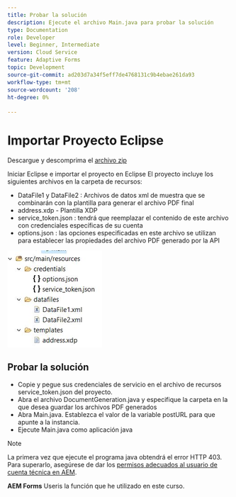 ```yaml
---
title: Probar la solución
description: Ejecute el archivo Main.java para probar la solución
type: Documentation
role: Developer
level: Beginner, Intermediate
version: Cloud Service
feature: Adaptive Forms
topic: Development
source-git-commit: ad203d7a34f5eff7de4768131c9b4ebae261da93
workflow-type: tm+mt
source-wordcount: '208'
ht-degree: 0%

---
```



# Importar Proyecto Eclipse

Descargue y descomprima el [archivo zip](./assets/aem-forms-doc-gen.zip)

Iniciar Eclipse e importar el proyecto en Eclipse
El proyecto incluye los siguientes archivos en la carpeta de recursos:

* DataFile1 y DataFile2 : Archivos de datos xml de muestra que se combinarán con la plantilla para generar el archivo PDF final
* address.xdp - Plantilla XDP
* service_token.json : tendrá que reemplazar el contenido de este archivo con credenciales específicas de su cuenta
* options.json : las opciones especificadas en este archivo se utilizan para establecer las propiedades del archivo PDF generado por la API

![resources-file](./assets/resource-files.JPG)

## Probar la solución

* Copie y pegue sus credenciales de servicio en el archivo de recursos service_token.json del proyecto.
* Abra el archivo DocumentGeneration.java y especifique la carpeta en la que desea guardar los archivos PDF generados
* Abra Main.java. Establezca el valor de la variable postURL para que apunte a la instancia.
* Ejecute Main.java como aplicación java

>[!NOTE]
> La primera vez que ejecute el programa java obtendrá el error HTTP 403. Para superarlo, asegúrese de dar los [permisos adecuados al usuario de cuenta técnica en AEM](https://experienceleague.adobe.com/docs/experience-manager-learn/getting-started-with-aem-headless/authentication/service-credentials.html?lang=en#configure-access-in-aem).

**AEM Forms** Useris la función que he utilizado en este curso.

